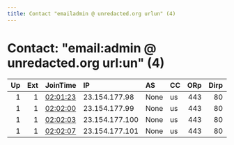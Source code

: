 ```yaml
---
title: Contact "emailadmin @ unredacted.org urlun" (4)
---
```


# Contact: "email:admin @ unredacted.org url:un" (4)

|   Up |   Ext | JoinTime                                                                                            | IP             | AS   | CC   |   ORp |   Dirp | OS    | Version   | Nickname           |   eFamMembers |
|-----:|------:|:----------------------------------------------------------------------------------------------------|:---------------|:-----|:-----|------:|-------:|:------|:----------|:-------------------|--------------:|
|    1 |     1 | [02:01:23](https://metrics.torproject.org/rs.html#details/7CC4B902EE9781132A10E655B2C7729BCF724848) | 23.154.177.98  | None | us   |   443 |     80 | Linux | 0.4.5.9   | UnredactedSnowden  |            16 |
|    1 |     1 | [02:02:00](https://metrics.torproject.org/rs.html#details/75E4B67769327388C1DEADAB2F1FF5294233BA56) | 23.154.177.99  | None | us   |   443 |     80 | Linux | 0.4.5.9   | UnredactedFravor   |            16 |
|    1 |     1 | [02:02:03](https://metrics.torproject.org/rs.html#details/B8CA0B488C46E9E28159BFAE7D61D9DF22E359E6) | 23.154.177.100 | None | us   |   443 |     80 | Linux | 0.4.5.9   | UnredactedDietrich |            16 |
|    1 |     1 | [02:02:07](https://metrics.torproject.org/rs.html#details/F530ADAC0DC3924A59D00CFC677E6DBDBD59C180) | 23.154.177.101 | None | us   |   443 |     80 | Linux | 0.4.5.9   | UnredactedProvance |            16 |
